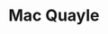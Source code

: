 ---
title: "Mac Quayle"
summary: "American musician, composer, sound engineer and remixer/producer."
image: "mac-quayle.jpg"
apple_music_artist_url: "https://music.apple.com/gb/artist/mac-quayle/5468211"
wikipedia_url: "none"
---